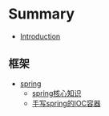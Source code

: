 # Summary

* [Introduction](README.md)
## 框架
* [spring](./frame/spring/introduction-spring.md)
    * [spring核心知识](./frame/spring/spring.md)
    * [手写spring的IOC容器](./frame/spring/手写spring的IOC容器.md)


